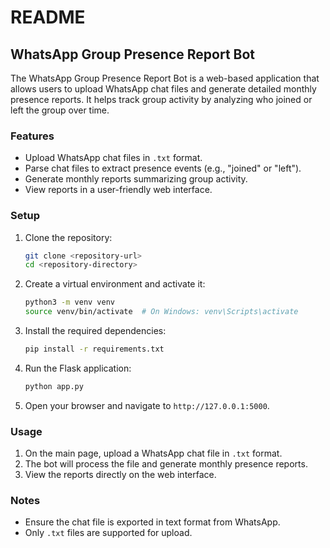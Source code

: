 # README

## WhatsApp Group Presence Report Bot

The WhatsApp Group Presence Report Bot is a web-based application that allows users to upload WhatsApp chat files and generate detailed monthly presence reports. It helps track group activity by analyzing who joined or left the group over time.

### Features
- Upload WhatsApp chat files in `.txt` format.
- Parse chat files to extract presence events (e.g., "joined" or "left").
- Generate monthly reports summarizing group activity.
- View reports in a user-friendly web interface.
### Setup
1. Clone the repository:
   ```bash
   git clone <repository-url>
   cd <repository-directory>
   ```
2. Create a virtual environment and activate it:
   ```bash
   python3 -m venv venv
   source venv/bin/activate  # On Windows: venv\Scripts\activate
   ```
3. Install the required dependencies:
   ```bash
   pip install -r requirements.txt
   ```
4. Run the Flask application:
   ```bash
   python app.py
   ```
5. Open your browser and navigate to `http://127.0.0.1:5000`.

### Usage
1. On the main page, upload a WhatsApp chat file in `.txt` format.
2. The bot will process the file and generate monthly presence reports.
3. View the reports directly on the web interface.

### Notes
- Ensure the chat file is exported in text format from WhatsApp.
- Only `.txt` files are supported for upload.